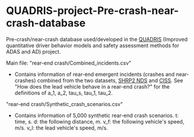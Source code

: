 # QUADRIS-project-Pre-crash-near-crash-database
Pre-crash/near-crash database used/developed in the [QUADRIS](https://www.vinnova.se/en/p/improved-quantitative-driver-behavior-models-and-safety-assessment-methods-for-adas-and-ad-quadris/?_t_tags=language%3Asv%2Csiteid%3A6a0eda26-a5be-4f47-a778-b9393a63f812%2Clanguage%3Aen&_t_hit.id=Vinnova_Models_Pages_ProjectPage/_81cfc747-ea2c-4296-afd3-7faa396882bc_en&_t_hit.pos=6) (Improved quantitative driver behavior models and safety assessment methods for ADAS and AD) project.

Main file:
"rear-end crash/Combined_incidents.csv"
- Contains information of rear-end emergent incidents (crashes and near-crashes) combined from the two datasets, [SHRP2 NDS](https://insight.shrp2nds.us/) and [CISS](https://www.nhtsa.gov/crash-data-systems/crash-investigation-sampling-system).
See "How does the lead vehicle behave in a rear-end crash?" for the definitions of a_1, a_2, tau_s, tau_1, tau_2.

"rear-end crash/Synthetic_crash_scenarios.csv"
- Contains information of 5,000 synthetic rear-end crash scenarios.
t: time, s.
d: the following distance, m.
v_f: the following vehicle's speed, m/s.
v_l: the lead vehicle's speed, m/s.
